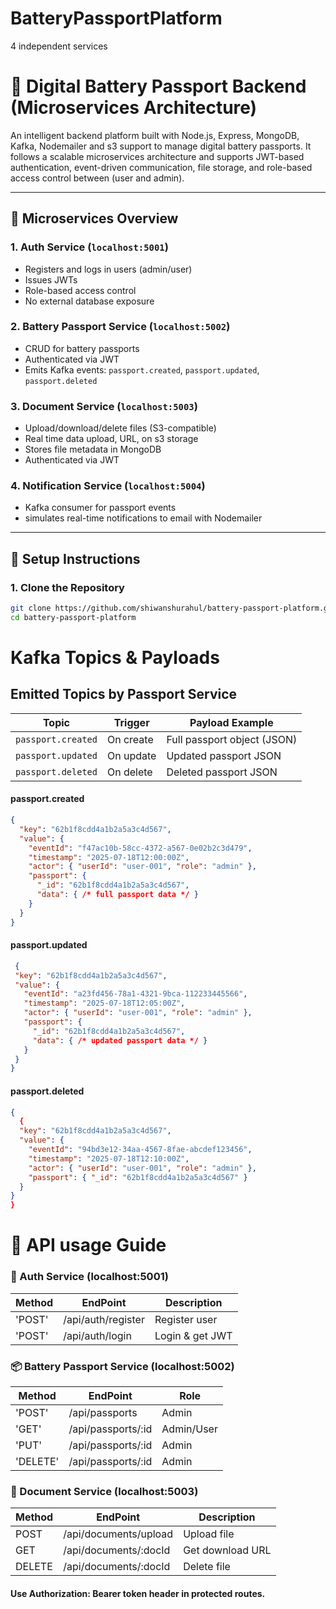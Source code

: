 # BatteryPassportPlatform
 4 independent services



 # 🔋 Digital Battery Passport Backend (Microservices Architecture)

An intelligent backend platform built with Node.js, Express, MongoDB, Kafka, Nodemailer and s3 support to manage digital battery passports. It follows a scalable microservices architecture and supports JWT-based authentication, event-driven communication, file storage, and role-based access control between (user and admin).

---

## 🧱 Microservices Overview

### 1. **Auth Service** (`localhost:5001`)
- Registers and logs in users (admin/user)
- Issues JWTs
- Role-based access control
- No external database exposure

### 2. **Battery Passport Service** (`localhost:5002`)
- CRUD for battery passports
- Authenticated via JWT
- Emits Kafka events: `passport.created`, `passport.updated`, `passport.deleted`

### 3. **Document Service** (`localhost:5003`)
- Upload/download/delete files (S3-compatible) 
- Real time data upload, URL, on s3 storage
- Stores file metadata in MongoDB
- Authenticated via JWT

### 4. **Notification Service** (`localhost:5004`)
- Kafka consumer for passport events
- simulates real-time notifications to email with Nodemailer

---

## 🚀 Setup Instructions

### 1. Clone the Repository
```bash
git clone https://github.com/shiwanshurahul/battery-passport-platform.git
cd battery-passport-platform
```

# Kafka Topics & Payloads
##  Emitted Topics by Passport Service

| Topic              | Trigger   | Payload Example             |
| ------------------ | --------- | --------------------------- |
| `passport.created` | On create | Full passport object (JSON) |
| `passport.updated` | On update | Updated passport JSON       |
| `passport.deleted` | On delete | Deleted passport JSON       |

#### passport.created
```json
{
  "key": "62b1f8cdd4a1b2a5a3c4d567",
  "value": {
    "eventId": "f47ac10b-58cc-4372-a567-0e02b2c3d479",
    "timestamp": "2025-07-18T12:00:00Z",
    "actor": { "userId": "user-001", "role": "admin" },
    "passport": {
      "_id": "62b1f8cdd4a1b2a5a3c4d567",
      "data": { /* full passport data */ }
    }
  }
}
```

####  passport.updated
 ```json
  {
  "key": "62b1f8cdd4a1b2a5a3c4d567",
  "value": {
    "eventId": "a23fd456-78a1-4321-9bca-112233445566",
    "timestamp": "2025-07-18T12:05:00Z",
    "actor": { "userId": "user-001", "role": "admin" },
    "passport": {
      "_id": "62b1f8cdd4a1b2a5a3c4d567",
      "data": { /* updated passport data */ }
    }
  }
}
```

#### passport.deleted 
```json
{
  {
  "key": "62b1f8cdd4a1b2a5a3c4d567",
  "value": {
    "eventId": "94bd3e12-34aa-4567-8fae-abcdef123456",
    "timestamp": "2025-07-18T12:10:00Z",
    "actor": { "userId": "user-001", "role": "admin" },
    "passport": { "_id": "62b1f8cdd4a1b2a5a3c4d567" }
  }
}
}
```


# 📡 API usage Guide
 ### 🔐 Auth Service (localhost:5001)
 | Method         | EndPoint           | Description      |
 | -------------- | -------------------| -----------------|
 | 'POST'         | /api/auth/register | Register user    |
 | 'POST'         | /api/auth/login	   | Login & get JWT  |



 ### 📦 Battery Passport Service (localhost:5002)
 | Method         | EndPoint           | Role          |
 | -------------- | -------------------| --------------|
 | 'POST'         | /api/passports     |  Admin        |
 | 'GET'	      |/api/passports/:id  |  Admin/User   |
 | 'PUT'	      | /api/passports/:id |  Admin        |
 | 'DELETE'	      |/api/passports/:id  |  Admin        |

### 📁 Document Service (localhost:5003)
 | Method         | EndPoint                 | Description      |
 | -------------- | -------------------------| -----------------|
 | POST	          |  /api/documents/upload	 | Upload file      |
 |GET	          |  /api/documents/:docId	 | Get download URL |
 |DELETE	      |  /api/documents/:docId	 | Delete file    |

 
#### Use Authorization: Bearer token header in protected routes.